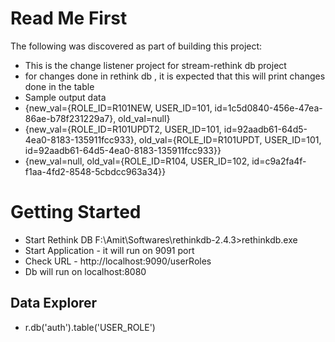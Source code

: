# Read Me First
The following was discovered as part of building this project:

- This is the change listener project for stream-rethink db project
- for changes done in rethink db , it is expected that this will print changes done in the table
- Sample output data 
- {new_val={ROLE_ID=R101NEW, USER_ID=101, id=1c5d0840-456e-47ea-86ae-b78f231229a7}, old_val=null}
- {new_val={ROLE_ID=R101UPDT2, USER_ID=101, id=92aadb61-64d5-4ea0-8183-135911fcc933}, old_val={ROLE_ID=R101UPDT, USER_ID=101, id=92aadb61-64d5-4ea0-8183-135911fcc933}}
- {new_val=null, old_val={ROLE_ID=R104, USER_ID=102, id=c9a2fa4f-f1aa-4fd2-8548-5cbdcc963a34}}

# Getting Started
 - Start Rethink DB F:\Amit\Softwares\rethinkdb-2.4.3>rethinkdb.exe
 - Start Application - it will run on 9091 port
 - Check URL - http://localhost:9090/userRoles
 - Db will run on localhost:8080

## Data Explorer
 - r.db('auth').table('USER_ROLE')
